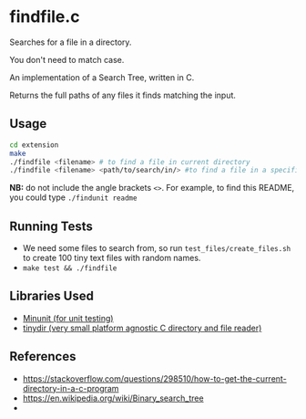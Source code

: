 # findfile.c

Searches for a file in a directory.

You don't need to match case.

An implementation of a Search Tree, written in C.

Returns the full paths of any files it finds matching the input.

## Usage

```bash
cd extension
make
./findfile <filename> # to find a file in current directory
./findfile <filename> <path/to/search/in/> #to find a file in a specific directory
```

**NB:** do not include the angle brackets `<>`. For example, to find this README, you could type `./findunit readme`

## Running Tests

- We need some files to search from, so run `test_files/create_files.sh` to create 100 tiny text files with random names.
- `make test && ./findfile`

## Libraries Used
- [Minunit (for unit testing)](http://www.jera.com/techinfo/jtns/jtn002.html) 
- [tinydir (very small platform agnostic C directory and file reader)](https://github.com/cxong/tinydir)


## References

- https://stackoverflow.com/questions/298510/how-to-get-the-current-directory-in-a-c-program
- https://en.wikipedia.org/wiki/Binary_search_tree
- 